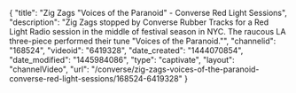 {
    "title": "Zig Zags \"Voices of the Paranoid\" - Converse Red Light Sessions",
    "description": "Zig Zags stopped by Converse Rubber Tracks for a Red Light Radio session in the middle of festival season in NYC. The raucous LA three-piece performed their tune \"Voices of the Paranoid.\"",
    "channelid": "168524",
    "videoid": "6419328",
    "date_created": "1444070854",
    "date_modified": "1445984086",
    "type": "captivate",
    "layout": "channelVideo",
    "url": "\/converse\/zig-zags-voices-of-the-paranoid-converse-red-light-sessions\/168524-6419328"
}